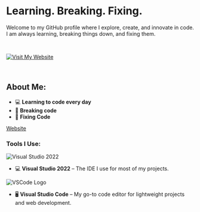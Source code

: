 # Learning. Breaking. Fixing.

Welcome to my GitHub profile where I explore, create, and innovate in code.  
I am always learning, breaking things down, and fixing them.

<br>

[![Visit My Website](https://cdn.discordapp.com/attachments/972533899462836334/1226954028693327962/fa8bab291d3e6866db2e8d049bd8f453.gif?ex=67ace0fc&is=67ab8f7c&hm=e2ed14edb9562042c91db770cc9a1d67602120ae47ac295f52fa2651a51178f5&)](https://e-z.bio/typex1337)

<br>

## About Me:
- 💻 **Learning to code every day**  
- 🔧 **Breaking code**  
- 🚀 **Fixing Code**  

[Website](https://e-z.bio/typex1337)

### Tools I Use:
![Visual Studio 2022]((https://github.com/typex1337/typex1337/blob/main/vs2022.png?raw=true))
- 💻 **Visual Studio 2022** – The IDE I use for most of my projects.

![VSCode Logo](https://upload.wikimedia.org/wikipedia/commons/a/a7/Visual_Studio_Code_1.35_icon.svg)
- 🖥️ **Visual Studio Code** – My go-to code editor for lightweight projects and web development.
